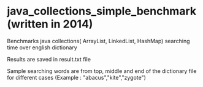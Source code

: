 # java_collections_simple_benchmark (written in 2014)
Benchmarks java collections( ArrayList, LinkedList, HashMap) searching time over english dictionary

Results are saved in result.txt file

Sample searching words are from top, middle and end of the dictionary file for different cases (Example : "abacus","kite","zygote")
